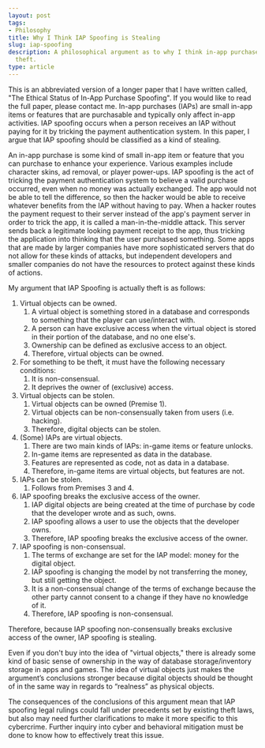 ```yaml
---
layout: post
tags:
- Philosophy
title: Why I Think IAP Spoofing is Stealing
slug: iap-spoofing
description: A philosophical argument as to why I think in-app purchase spoofing is
  theft.
type: article
---
```


This is an abbreviated version of a longer paper that I have written called, "The Ethical Status of In-App Purchase Spoofing". If you would like to read the full paper, please contact me. In-app purchases (IAPs) are small in-app items or features that are purchasable and typically only affect in-app activities. IAP spoofing occurs when a person receives an IAP without paying for it by tricking the payment authentication system. In this paper, I argue that IAP spoofing should be classified as a kind of stealing. 

An in-app purchase is some kind of small in-app item or feature that you can purchase to enhance your experience. Various examples include character skins, ad removal, or player power-ups. IAP spoofing is the act of tricking the payment authentication system to believe a valid purchase occurred, even when no money was actually exchanged. The app would not be able to tell the difference, so then the hacker would be able to receive whatever benefits from the IAP without having to pay. When a hacker routes the payment request to their server instead of the app's payment server in order to trick the app, it is called a man-in-the-middle attack. This server sends back a legitimate looking payment receipt to the app, thus tricking the application into thinking that the user purchased something. Some apps that are made by larger companies have more sophisticated servers that do not allow for these kinds of attacks, but independent developers and smaller companies do not have the resources to protect against these kinds of actions.

My argument that IAP Spoofing is actually theft is as follows:
1. Virtual objects can be owned.
    1. A virtual object is something stored in a database and corresponds to something that the player can use/interact with.
    2. A person can have exclusive access when the virtual object is stored in their portion of the database, and no one else's.
    3. Ownership can be defined as exclusive access to an object.
    4. Therefore, virtual objects can be owned.
2. For something to be theft, it must have the following necessary conditions: 
    1. It is non-consensual.
    2. It deprives the owner of (exclusive) access.
3. Virtual objects can be stolen.
    1. Virtual objects can be owned (Premise 1).
    2. Virtual objects can be non-consensually taken from users (i.e. hacking).
    3. Therefore, digital objects can be stolen.
4. (Some) IAPs are virtual objects.
    1. There are two main kinds of IAPs: in-game items or feature unlocks.
    2. In-game items are represented as data in the database.
    3. Features are represented as code, not as data in a database.
    4. Therefore, in-game items are virtual objects, but features are not.
5. IAPs can be stolen.
    1. Follows from Premises 3 and 4.
6. IAP spoofing breaks the exclusive access of the owner.
    1. IAP digital objects are being created at the time of purchase by code that the developer wrote and as such, owns.
    2. IAP spoofing allows a user to use the objects that the developer owns.
    3. Therefore, IAP spoofing breaks the exclusive access of the owner.
7. IAP spoofing is non-consensual.
    1. The terms of exchange are set for the IAP model: money for the digital object.
    2. IAP spoofing is changing the model by not transferring the money, but still getting the object.
    3. It is a non-consensual change of the terms of exchange because the other party cannot consent to a change if they have no knowledge of it.
    4. Therefore, IAP spoofing is non-consensual.

Therefore, because IAP spoofing non-consensually breaks exclusive access of the owner, IAP spoofing is stealing.

Even if you don't buy into the idea of "virtual objects," there is already some kind of basic sense of ownership in the way of database storage/inventory storage in apps and games. The idea of virtual objects just makes the argument’s conclusions stronger because digital objects should be thought of in the same way in regards to “realness” as physical objects. 

The consequences of the conclusions of this argument mean that IAP spoofing legal rulings could fall under precedents set by existing theft laws, but also may need further clarifications to make it more specific to this cybercrime. Further inquiry into cyber and behavioral mitigation must be done to know how to effectively treat this issue.